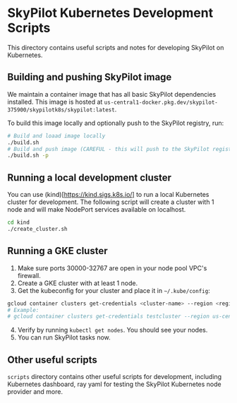 # SkyPilot Kubernetes Development Scripts

This directory contains useful scripts and notes for developing SkyPilot on Kubernetes. 

## Building and pushing SkyPilot image

We maintain a container image that has all basic SkyPilot dependencies installed. 
This image is hosted at `us-central1-docker.pkg.dev/skypilot-375900/skypilotk8s/skypilot:latest`.

To build this image locally and optionally push to the SkyPilot registry, run:
```bash
# Build and loaad image locally
./build.sh
# Build and push image (CAREFUL - this will push to the SkyPilot registry!)
./build.sh -p
```

## Running a local development cluster
You can use (kind)[https://kind.sigs.k8s.io/] to run a local Kubernetes cluster 
for development. The following script will create a cluster with 1 node and 
will make NodePort services available on localhost. 

```bash 
cd kind
./create_cluster.sh
```

## Running a GKE cluster
1. Make sure ports 30000-32767 are open in your node pool VPC's firewall.
2. Create a GKE cluster with at least 1 node.
3. Get the kubeconfig for your cluster and place it in `~/.kube/config`:
```bash
gcloud container clusters get-credentials <cluster-name> --region <region>
# Example:
# gcloud container clusters get-credentials testcluster --region us-central1-c
```
4. Verify by running `kubectl get nodes`. You should see your nodes.
5. You can run SkyPilot tasks now. 

## Other useful scripts
`scripts` directory contains other useful scripts for development, including 
Kubernetes dashboard, ray yaml for testing the SkyPilot Kubernetes node provider 
and more.